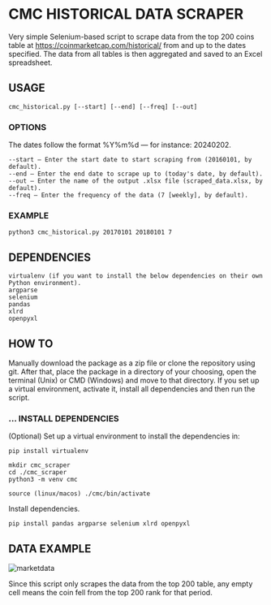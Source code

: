 # CMC HISTORICAL DATA SCRAPER
Very simple Selenium-based script to scrape data from the top 200 coins table at https://coinmarketcap.com/historical/ from and up to the dates specified. The data from all tables is then aggregated and saved to an Excel spreadsheet.

 ## USAGE
```
cmc_historical.py [--start] [--end] [--freq] [--out]
```
### OPTIONS
The dates follow the format %Y%m%d — for instance: 20240202.
```
--start — Enter the start date to start scraping from (20160101, by default).
--end — Enter the end date to scrape up to (today's date, by default).
--out — Enter the name of the output .xlsx file (scraped_data.xlsx, by default).
--freq — Enter the frequency of the data (7 [weekly], by default).
```
### EXAMPLE
```
python3 cmc_historical.py 20170101 20180101 7
```

## DEPENDENCIES
```
virtualenv (if you want to install the below dependencies on their own Python environment).
argparse
selenium
pandas
xlrd
openpyxl
```

## HOW TO
Manually download the package as a zip file or clone the repository using git. 
After that, place the package in a directory of your choosing, open the terminal (Unix) or CMD (Windows) and move to that directory. If you set up a virtual environment, activate it, install all dependencies and then run the script.

### ... INSTALL DEPENDENCIES
(Optional) Set up a virtual environment to install the dependencies in:
```
pip install virtualenv

mkdir cmc_scraper
cd ./cmc_scraper
python3 -m venv cmc

source (linux/macos) ./cmc/bin/activate
```
Install dependencies.
```
pip install pandas argparse selenium xlrd openpyxl
```

## DATA EXAMPLE
![marketdata](https://github.com/AngeloM18/cmc-historicaldata-scraper/assets/123282394/547910cc-6e2b-4f22-8211-26b76313e376)

Since this script only scrapes the data from the top 200 table, any empty cell means the coin fell from the top 200 rank for that period.
